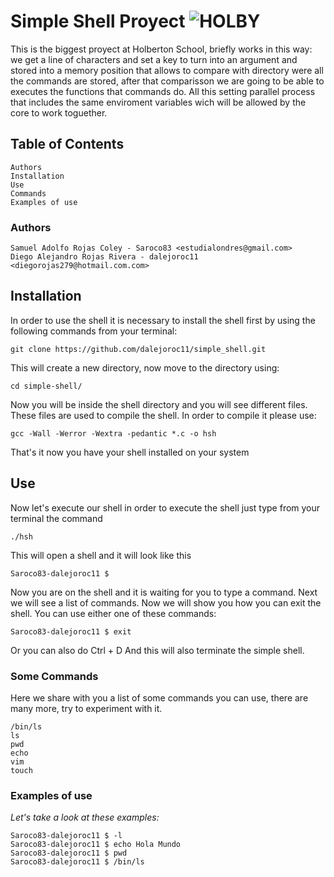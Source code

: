 # Simple Shell Proyect ![HOLBY](https://blog.holbertonschool.com/wp-content/uploads/2019/06/cherry72-942x1024.png)

This is the biggest proyect at Holberton School, briefly works in this way: we get a  line of characters and set a key to turn into an argument and stored into a memory position that allows to compare with directory were all the commands are stored, after that comparisson we are going to be able to executes the functions that commands do. All this setting parallel process that includes the same enviroment variables wich will be allowed by the core to work toguether.

## Table of Contents

    Authors
    Installation
    Use
    Commands
    Examples of use

### Authors

    Samuel Adolfo Rojas Coley - Saroco83 <estudialondres@gmail.com>
    Diego Alejandro Rojas Rivera - dalejoroc11 <diegorojas279@hotmail.com.com>

## Installation

In order to use the shell it is necessary to install the shell first by using the following commands from your terminal:

    git clone https://github.com/dalejoroc11/simple_shell.git

This will create a new directory, now move to the directory using:

    cd simple-shell/

Now you will be inside the shell directory and you will see different files. These files are used to compile the shell. In order to compile it please use:

    gcc -Wall -Werror -Wextra -pedantic *.c -o hsh

That's it now you have your shell installed on your system
## Use

Now let's execute our shell in order to execute the shell just type from your terminal the command

    ./hsh

This will open a shell and it will look like this

    Saroco83-dalejoroc11 $ 

Now you are on the shell and it is waiting for you to type a command. Next we will see a list of commands. Now we will show you how you can exit the shell. You can use either one of these commands:

    Saroco83-dalejoroc11 $ exit

Or you can also do Ctrl + D And this will also terminate the simple shell.
### Some Commands

Here we share with you a list of some commands you can use, there are many more, try to experiment with it.

    /bin/ls
    ls
    pwd
    echo
    vim
    touch

### Examples of use

*Let's take a look at these examples:*

    Saroco83-dalejoroc11 $ -l
    Saroco83-dalejoroc11 $ echo Hola Mundo
    Saroco83-dalejoroc11 $ pwd
    Saroco83-dalejoroc11 $ /bin/ls

